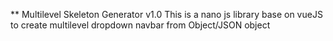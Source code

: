 ** Multilevel Skeleton Generator v1.0
This is a nano js library base on vueJS to create multilevel dropdown navbar from Object/JSON object